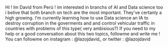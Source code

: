 Hi ! Im David from Perú ! 
im interested in branchs of AI and Data science too
i belive that both branch on tech are the most important.
They've certanly a high growing.
I'm currently learning how to use Data science an IA
to destroy corruption in the goverments and and control vehicular 
traffic in countries with problems of this type( very ambisious?)
If you need to my help or a good conversation about
this two topics, followme and write me ! 
You can followme on instagram : @lazojdavid_ or twitter : @lazojdavid
